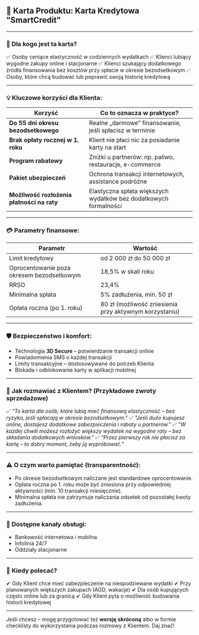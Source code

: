
## 📝 Karta Produktu: Karta Kredytowa "SmartCredit"

---

### 🎯 **Dla kogo jest ta karta?**

✅ Osoby ceniące elastyczność w codziennych wydatkach
✅ Klienci lubiący wygodne zakupy online i stacjonarne
✅ Klienci szukający dodatkowego źródła finansowania bez kosztów przy spłacie w okresie bezodsetkowym
✅ Osoby, które chcą budować lub poprawić swoją historię kredytową

---

### 💡 **Kluczowe korzyści dla Klienta:**

| Korzyść                                    | Co to oznacza w praktyce?                                        |
| ------------------------------------------ | ---------------------------------------------------------------- |
| **Do 55 dni okresu bezodsetkowego**        | Realne „darmowe” finansowanie, jeśli spłacisz w terminie         |
| **Brak opłaty rocznej w 1. roku**          | Klient nie płaci nic za posiadanie karty na start                |
| **Program rabatowy**                       | Zniżki u partnerów: np. paliwo, restauracje, e-commerce          |
| **Pakiet ubezpieczeń**                     | Ochrona transakcji internetowych, assistance podróżne            |
| **Możliwość rozłożenia płatności na raty** | Elastyczna spłata większych wydatków bez dodatkowych formalności |

---

### 💳 **Parametry finansowe:**

| Parametr                                  | Wartość                                                |
| ----------------------------------------- | ------------------------------------------------------ |
| Limit kredytowy                           | od 2 000 zł do 50 000 zł                               |
| Oprocentowanie poza okresem bezodsetkowym | 18,5% w skali roku                                     |
| RRSO                                      | 23,4%                                                  |
| Minimalna spłata                          | 5% zadłużenia, min. 50 zł                              |
| Opłata roczna (po 1. roku)                | 80 zł (możliwość zniesienia przy aktywnym korzystaniu) |

---

### 🛡️ **Bezpieczeństwo i komfort:**

* Technologia **3D Secure** – potwierdzanie transakcji online
* Powiadomienia SMS o każdej transakcji
* Limity transakcyjne – dostosowywane do potrzeb Klienta
* Blokada i odblokowanie karty w aplikacji mobilnej

---

### 🤝 **Jak rozmawiać z Klientem? (Przykładowe zwroty sprzedażowe)**

✅ *"To karta dla osób, które lubią mieć finansową elastyczność – bez ryzyka, jeśli spłacają w okresie bezodsetkowym."*
✅ *"Jeśli dużo kupujesz online, dostajesz dodatkowe zabezpieczenia i rabaty u partnerów."*
✅ *"W każdej chwili możesz rozłożyć większy wydatek na wygodne raty – bez składania dodatkowych wniosków."*
✅ *"Przez pierwszy rok nie płacisz za kartę – to dobry moment, żeby ją wypróbować."*

---

### ⚠️ **O czym warto pamiętać (transparentność):**

* Po okresie bezodsetkowym naliczane jest standardowe oprocentowanie.
* Opłata roczna po 1. roku może być zniesiona przy odpowiedniej aktywności (min. 10 transakcji miesięcznie).
* Minimalna spłata nie zatrzymuje naliczania odsetek od pozostałej kwoty zadłużenia.

---

### 📲 **Dostępne kanały obsługi:**

* Bankowość internetowa i mobilna
* Infolinia 24/7
* Oddziały stacjonarne

---

### 🎯 **Kiedy polecać?**

✔ Gdy Klient chce mieć zabezpieczenie na niespodziewane wydatki
✔ Przy planowanych większych zakupach (AGD, wakacje)
✔ Dla osób kupujących często online lub za granicą
✔ Gdy Klient pyta o możliwość budowania historii kredytowej

---

Jeśli chcesz – mogę przygotować też **wersję skróconą** albo w formie checklisty do wykorzystania podczas rozmowy z Klientem. Daj znać!
